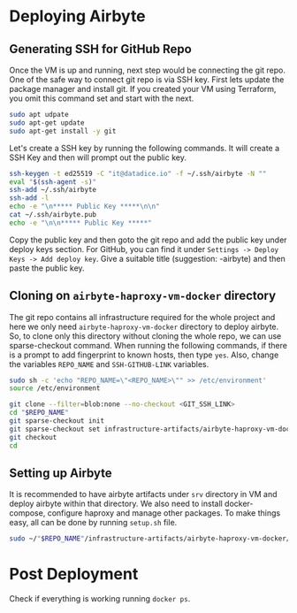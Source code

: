 # Deploying Airbyte

## Generating SSH for GitHub Repo

Once the VM is up and running, next step would be connecting the git repo. One of the safe way to connect git repo is via SSH key. First lets update the package manager and install git. If you created your VM using Terraform, you omit this command set and start with the next.

```bash
sudo apt udpate
sudo apt-get update
sudo apt-get install -y git
```

Let's create a SSH key by running the following commands. It will create a SSH Key and then will prompt out the public key.

```bash
ssh-keygen -t ed25519 -C "it@datadice.io" -f ~/.ssh/airbyte -N ""
eval "$(ssh-agent -s)"
ssh-add ~/.ssh/airbyte
ssh-add -l
echo -e "\n***** Public Key *****\n\n"
cat ~/.ssh/airbyte.pub
echo -e "\n\n***** Public Key *****"
```

Copy the public key and then goto the git repo and add the public key under deploy keys section. For GitHub, you can find it under `Settings -> Deploy Keys -> Add deploy key`. Give a suitable title (suggestion: <PROJECT-NAME>-airbyte) and then paste the public key.

## Cloning on `airbyte-haproxy-vm-docker` directory

The git repo contains all infrastructure required for the whole project and here we only need `airbyte-haproxy-vm-docker` directory to deploy airbyte. So, to clone only this directory without cloning the whole repo, we can use sparse-checkout command. When running the following commands, if there is a prompt to add fingerprint to known hosts, then type `yes`. Also, change the variables `REPO_NAME` and `SSH-GITHUB-LINK` variables.

```bash
sudo sh -c 'echo "REPO_NAME=\"<REPO_NAME>\"" >> /etc/environment'
source /etc/environment

git clone --filter=blob:none --no-checkout <GIT_SSH_LINK>
cd "$REPO_NAME"
git sparse-checkout init
git sparse-checkout set infrastructure-artifacts/airbyte-haproxy-vm-docker
git checkout
cd
```

## Setting up Airbyte

It is recommended to have airbyte artifacts under `srv` directory in VM and deploy airbyte within that directory. We also need to install docker-compose, configure haproxy and manage other packages. To make things easy, all can be done by running `setup.sh` file.

```bash
sudo ~/"$REPO_NAME"/infrastructure-artifacts/airbyte-haproxy-vm-docker/setup.sh
```

# Post Deployment

Check if everything is working running `docker ps`.
